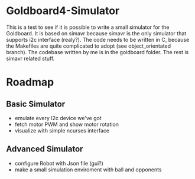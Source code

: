 # Goldboard4-Simulator

This is a test to see if it is possible to write a small simulator for the Goldboard.
It is based on simavr because simavr is the only simulator that supports i2c interface (realy?).
The code needs to be written in C, because the Makefiles are quite complicated to adopt (see object_orientated branch).
The codebase written by me is in the goldboard folder. The rest is simavr related stuff.

# Roadmap

## Basic Simulator

* emulate every I2c device we've got
* fetch motor PWM and show motor rotation
* visualize with simple ncurses interface

## Advanced Simulator

* configure Robot with Json file (gui?)
* make a small simulation enviroment with ball and opponents
